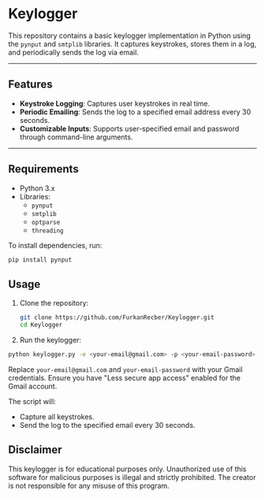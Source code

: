 # Keylogger

This repository contains a basic keylogger implementation in Python using the `pynput` and `smtplib` libraries. It captures keystrokes, stores them in a log, and periodically sends the log via email.

---

## Features

- **Keystroke Logging**: Captures user keystrokes in real time.
- **Periodic Emailing**: Sends the log to a specified email address every 30 seconds.
- **Customizable Inputs**: Supports user-specified email and password through command-line arguments.

---

## Requirements

- Python 3.x
- Libraries: 
  - `pynput`
  - `smtplib`
  - `optparse`
  - `threading`

To install dependencies, run:
```bash
pip install pynput
```

## Usage

1. Clone the repository:
   ```bash
   git clone https://github.com/FurkanRecber/Keylogger.git
   cd Keylogger
   ```
   
2. Run the keylogger:

```bash
python keylogger.py -e <your-email@gmail.com> -p <your-email-password>
```
Replace `your-email@gmail.com` and `your-email-password` with your Gmail credentials. Ensure you have "Less secure app access" enabled for the Gmail account.

The script will:

- Capture all keystrokes.
- Send the log to the specified email every 30 seconds.

## Disclaimer
This keylogger is for educational purposes only. Unauthorized use of this software for malicious purposes is illegal and strictly prohibited. The creator is not responsible for any misuse of this program.
